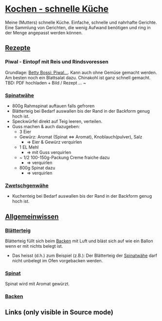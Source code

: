 # [Kochen - schnelle Küche]
Meine (Mutters) schnelle Küche. Einfache, schnelle und nahrhafte Gerichte. Eine Sammlung von Gerichten, die wenig Aufwand benötigen und ring in der Menge angepasst werden können.

## [Rezepte]

### Piwal - Eintopf mit Reis und Rindsvoressen
Grundlage: [Betty Bossi: Piwal...](https://ww2.bettybossi.ch/de/Rezept/ShowRezept/BB_BBZF110615_0010A-40-de?title=Reispfanne&list=c%3d%26f%3d-pilaw&ps=6). Kann auch ohne Gemüse gemacht werden. Am besten noch ein Blattsalat dazu. Chinakohl ist ganz schnell gemacht.  
TBD: PDF hochladen + Bild / Rezept ... ~

### [Spinatwähe]

- 800g Rahmspinat auftauen falls gefroren
- Blätterteig bei Bedarf auswallen bis der Rand in der Backform genug hoch ist.
- Speckwürfel direkt auf Teig leeren, verteilen.
- Guss machen & auch dazugeben:
  - 3 Eier
  - Gewürz: Aromat (Spinat <=> Aromat), Knoblauch(pulver), Salz
    - => Eier & Gewürz verquirlen
  - 1 EL Mehl
    - => mit Guss verquirlen
  - ~ 1/2 100-150g-Packung Creme fraiche dazu
    - => verquirlen
  - 800g Spinat dazu
    - => verquirlen

### [Zwetschgenwähe]

- Kuchenteig bei Bedarf auswallen bis der Rand in der Backform genug hoch ist.

## [Allgemeinwissen]

### [Blätterteig]
Blätterteig füllt sich beim [Backen] mit Luft und bläst sich auf wie ein Ballon wenn er mit nichts belegt ist.  
- Das heisst (d.h.) zum Beispiel (z.B.): Der Blätterteig der [Spinatwähe] darf nicht unbelegt im Ofen vorgebacken werden.

### [Spinat]
Spinat wird mit Aromat gewürzt.

### [Backen]


## Links (only visible in Source mode)


[Kochen - schnelle Küche]: https://github.com/radRoy/Kochen/tree/master?tab=readme-ov-file#kochen---schnelle-k%C3%BCche
[Rezepte]:                 https://github.com/radRoy/Kochen/tree/master?tab=readme-ov-file#Rezepte
[Spinatwähe]:              https://github.com/radRoy/Kochen/tree/master?tab=readme-ov-file#spinatw%C3%A4he
[Zwetschgenwähe]:          https://github.com/radRoy/Kochen/tree/master?tab=readme-ov-file#zwetschgenw%C3%A4he
[Piwal]:                   https://github.com/radRoy/Kochen/tree/master?tab=readme-ov-file#piwal---eintopf-mit-reis-und-rindsvoressen
[Allgemeinwissen]:         https://github.com/radRoy/Kochen/tree/master?tab=readme-ov-file#Allgemeinwissen
[Blätterteig]:             https://github.com/radRoy/Kochen/tree/master?tab=readme-ov-file#Bl%C3%A4tterteig
[Spinat]:                  https://github.com/radRoy/Kochen/tree/master?tab=readme-ov-file#Spinat
[Backen]:                  https://github.com/radRoy/Kochen/tree/master?tab=readme-ov-file#Backent
